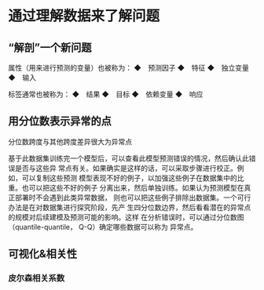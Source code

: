# 通过理解数据来了解问题
## “解剖”一个新问题
属性（用来进行预测的变量）也被称为：
◆　预测因子
◆　特征
◆　独立变量
◆　输入

标签通常也被称为：
◆　结果
◆　目标
◆　依赖变量
◆　响应

## 用分位数表示异常的点

分位数跨度与其他跨度差异很大为异常点

基于此数据集训练完一个模型后，可以查看此模型预测错误的情况，然后确认此错误是否与这些异
常点有关。如果确实是这样的话，可以采取步骤进行校正。例如，可以复制这些预测
模型表现不好的例子，以加强这些例子在数据集中的比重。也可以把这些不好的例子
分离出来，然后单独训练。如果认为预测模型在真正部署时不会遇到此类异常数据，
则也可以把这些例子排除出数据集。一个可行办法是在对数据集进行探究阶段，先产
生四分位数边界，然后看看潜在的异常点的规模对后续建模及预测可能的影响。这样
在分析错误时，可以通过分位数图（quantile-quantile， Q-Q）确定哪些数据可以称为
异常点。

## 可视化&相关性
### 皮尔森相关系数


